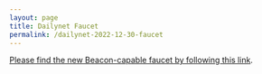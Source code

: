 ```yaml
---
layout: page
title: Dailynet Faucet
permalink: /dailynet-2022-12-30-faucet
---
```


[Please find the new Beacon-capable faucet by following this link](https://faucet.dailynet-2022-12-30.teztnets.xyz).
